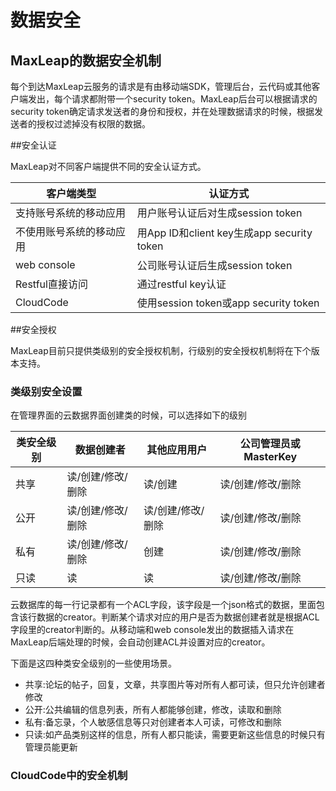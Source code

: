 
# 数据安全

##	MaxLeap的数据安全机制

每个到达MaxLeap云服务的请求是有由移动端SDK，管理后台，云代码或其他客户端发出，每个请求都附带一个security token。MaxLeap后台可以根据请求的security token确定请求发送者的身份和授权，并在处理数据请求的时候，根据发送者的授权过滤掉没有权限的数据。

##安全认证

MaxLeap对不同客户端提供不同的安全认证方式。

客户端类型|认证方式
---|---
支持账号系统的移动应用|用户账号认证后对生成session token
不使用账号系统的移动应用|用App ID和client key生成app security token
web console|公司账号认证后生成session token
Restful直接访问|通过restful key认证
CloudCode|使用session token或app security token

##安全授权

MaxLeap目前只提供类级别的安全授权机制，行级别的安全授权机制将在下个版本支持。

### 类级别安全设置

在管理界面的云数据界面创建类的时候，可以选择如下的级别

类安全级别|数据创建者|其他应用用户|公司管理员或MasterKey
---|---|---|---
共享|读/创建/修改/删除|读/创建|读/创建/修改/删除
公开|读/创建/修改/删除|读/创建/修改/删除|读/创建/修改/删除
私有|读/创建/修改/删除|创建|读/创建/修改/删除
只读|读|读|读/创建/修改/删除

云数据库的每一行记录都有一个ACL字段，该字段是一个json格式的数据，里面包含该行数据的creator。判断某个请求对应的用户是否为数据创建者就是根据ACL字段里的creator判断的。从移动端和web console发出的数据插入请求在MaxLeap后端处理的时候，会自动创建ACL并设置对应的creator。

下面是这四种类安全级别的一些使用场景。

* 共享:论坛的帖子，回复，文章，共享图片等对所有人都可读，但只允许创建者修改
* 公开:公共编辑的信息列表，所有人都能够创建，修改，读取和删除
* 私有:备忘录，个人敏感信息等只对创建者本人可读，可修改和删除
* 只读:如产品类别这样的信息，所有人都只能读，需要更新这些信息的时候只有管理员能更新

### CloudCode中的安全机制







    
    
